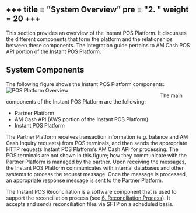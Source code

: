 +++
title = "System Overview"
pre = "2. "
weight = 20
+++
---

This section provides an overview of the Instant POS Platform. It discusses the different components that form the platform and the relationships between these components. The integration guide pertains to AM Cash POS API portion of the Instant POS Platform.  
  
## System Components  

The following figure shows the Instant POS Platform components:
<object align="left" style="margin-right:50%"> 
![POS Platform Overview](/images/pos-platform.png)
</object>

The main components of the Instant POS Platform are the following: 

* Partner Platform 
* AM Cash API (AWS portion of the Instant POS Platform)
* Instant POS Platform  

The Partner Platform receives transaction information (e.g. balance and AM Cash Inquiry requests) from POS terminals, and then sends the appropriate HTTP requests Instant POS Platform’s AM Cash API for processing. The POS terminals are not shown in this figure; how they communicate with the Partner Platform is managed by the partner. Upon receiving the messages, the Instant POS Platform communicates with internal databases and other systems to process the request message. Once the message is processed, an appropriate response message is sent to the Partner Platform.  

The Instant POS Reconciliation is a software component that is used to support the reconciliation process (see [6. Reconciliation Process](../reconciliation)). It accepts and sends reconciliation files via SFTP on a scheduled basis.